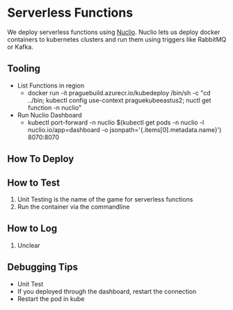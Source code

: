 # Serverless Functions
We deploy serverless functions using [Nuclio](https://nuclio.io). Nuclio lets us deploy docker containers to kubernetes clusters and run them using triggers like RabbitMQ or Kafka.

## Tooling
* List Functions in region
    * docker run -it praguebuild.azurecr.io/kubedeploy  /bin/sh -c "cd ../bin; kubectl config use-context praguekubeeastus2; nuctl get function -n nuclio"
* Run Nuclio Dashboard
    * kubectl port-forward -n nuclio $(kubectl get pods -n nuclio -l nuclio.io/app=dashboard -o jsonpath='{.items[0].metadata.name}') 8070:8070

## How To Deploy


## How to Test
1. Unit Testing is the name of the game for serverless functions
2. Run the container via the commandline

## How to Log
1. Unclear

## Debugging Tips
* Unit Test
* If you deployed through the dashboard, restart the connection
* Restart the pod in kube
